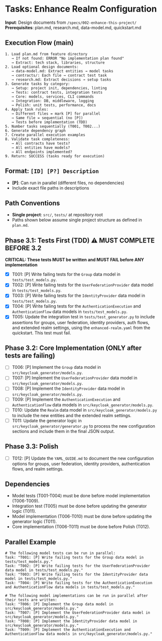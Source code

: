 # Tasks: Enhance Realm Configuration

**Input**: Design documents from `/specs/002-enhance-this-project/`
**Prerequisites**: plan.md, research.md, data-model.md, quickstart.md

## Execution Flow (main)
```
1. Load plan.md from feature directory
   → If not found: ERROR "No implementation plan found"
   → Extract: tech stack, libraries, structure
2. Load optional design documents:
   → data-model.md: Extract entities → model tasks
   → contracts/: Each file → contract test task
   → research.md: Extract decisions → setup tasks
3. Generate tasks by category:
   → Setup: project init, dependencies, linting
   → Tests: contract tests, integration tests
   → Core: models, services, CLI commands
   → Integration: DB, middleware, logging
   → Polish: unit tests, performance, docs
4. Apply task rules:
   → Different files = mark [P] for parallel
   → Same file = sequential (no [P])
   → Tests before implementation (TDD)
5. Number tasks sequentially (T001, T002...)
6. Generate dependency graph
7. Create parallel execution examples
8. Validate task completeness:
   → All contracts have tests?
   → All entities have models?
   → All endpoints implemented?
9. Return: SUCCESS (tasks ready for execution)
```

## Format: `[ID] [P?] Description`
- **[P]**: Can run in parallel (different files, no dependencies)
- Include exact file paths in descriptions

## Path Conventions
- **Single project**: `src/`, `tests/` at repository root
- Paths shown below assume single project structure as defined in `plan.md`.

## Phase 3.1: Tests First (TDD) ⚠️ MUST COMPLETE BEFORE 3.2
**CRITICAL: These tests MUST be written and MUST FAIL before ANY implementation**
- [x] T001: [P] Write failing tests for the `Group` data model in `tests/test_models.py`.
- [x] T002: [P] Write failing tests for the `UserFederationProvider` data model in `tests/test_models.py`.
- [x] T003: [P] Write failing tests for the `IdentityProvider` data model in `tests/test_models.py`.
- [x] T004: [P] Write failing tests for the `AuthenticationExecution` and `AuthenticationFlow` data models in `tests/test_models.py`.
- [x] T005: Update the integration test in `tests/test_generator.py` to include assertions for groups, user federation, identity providers, auth flows, and extended realm settings, using the `enhanced-realm.yaml` from the quickstart. This test must fail.

## Phase 3.2: Core Implementation (ONLY after tests are failing)
- [ ] T006: [P] Implement the `Group` data model in `src/keycloak_generator/models.py`.
- [ ] T007: [P] Implement the `UserFederationProvider` data model in `src/keycloak_generator/models.py`.
- [ ] T008: [P] Implement the `IdentityProvider` data model in `src/keycloak_generator/models.py`.
- [ ] T009: [P] Implement the `AuthenticationExecution` and `AuthenticationFlow` data models in `src/keycloak_generator/models.py`.
- [ ] T010: Update the `Realm` data model in `src/keycloak_generator/models.py` to include the new entities and the extended realm settings.
- [ ] T011: Update the generator logic in `src/keycloak_generator/generator.py` to process the new configuration sections and include them in the final JSON output.

## Phase 3.3: Polish
- [ ] T012: [P] Update the `YAML_GUIDE.md` to document the new configuration options for groups, user federation, identity providers, authentication flows, and realm settings.

## Dependencies
- Model tests (T001-T004) must be done before model implementation (T006-T009).
- Integration test (T005) must be done before updating the generator logic (T011).
- Model implementation (T006-T010) must be done before updating the generator logic (T011).
- Core implementation (T006-T011) must be done before Polish (T012).

## Parallel Example
```
# The following model tests can be run in parallel:
Task: "T001: [P] Write failing tests for the Group data model in tests/test_models.py."
Task: "T002: [P] Write failing tests for the UserFederationProvider data model in tests/test_models.py."
Task: "T003: [P] Write failing tests for the IdentityProvider data model in tests/test_models.py."
Task: "T004: [P] Write failing tests for the AuthenticationExecution and AuthenticationFlow data models in tests/test_models.py."

# The following model implementations can be run in parallel after their tests are written:
Task: "T006: [P] Implement the Group data model in src/keycloak_generator/models.py."
Task: "T007: [P] Implement the UserFederationProvider data model in src/keycloak_generator/models.py."
Task: "T008: [P] Implement the IdentityProvider data model in src/keycloak_generator/models.py."
Task: "T009: [P] Implement the AuthenticationExecution and AuthenticationFlow data models in src/keycloak_generator/models.py."
```
